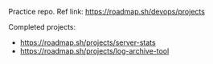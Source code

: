 Practice repo. Ref link: 
https://roadmap.sh/devops/projects

Completed projects:
  - https://roadmap.sh/projects/server-stats
  - https://roadmap.sh/projects/log-archive-tool
